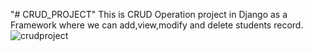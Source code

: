 "# CRUD_PROJECT" 
This is CRUD Operation project in Django as a Framework
where we can add,view,modify and delete students record.![crudproject](https://user-images.githubusercontent.com/61186730/111905489-eb62f280-8a71-11eb-87b8-5cad6db90e39.jpg)
